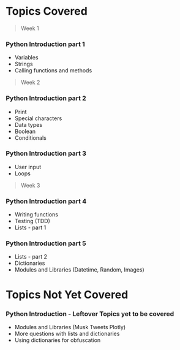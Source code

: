 # Topics Covered

> Week 1

### Python Introduction part 1
* Variables
* Strings
* Calling functions and methods

> Week 2

### Python Introduction part 2
* Print
* Special characters
* Data types
* Boolean
* Conditionals

### Python Introduction part 3
* User input
* Loops

> Week 3

### Python Introduction part 4
* Writing functions
* Testing (TDD)
* Lists - part 1

### Python Introduction part 5
* Lists - part 2
* Dictionaries
* Modules and Libraries (Datetime, Random, Images)

# Topics Not Yet Covered

### Python Introduction - Leftover Topics yet to be covered
* Modules and Libraries (Musk Tweets Plotly)
* More questions with lists and dictionaries
* Using dictionaries for obfuscation